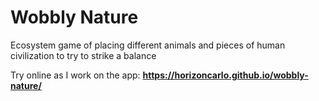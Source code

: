 # Wobbly Nature

Ecosystem game of placing different animals and pieces of human civilization to try to strike a balance

Try online as I work on the app: **https://horizoncarlo.github.io/wobbly-nature/**
